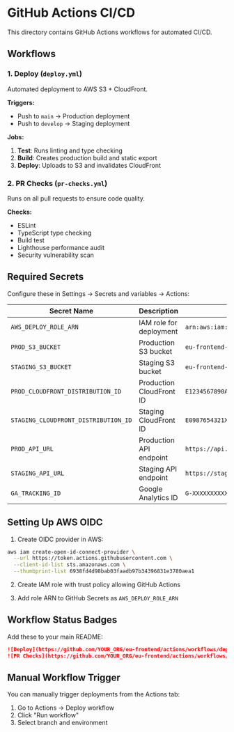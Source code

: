 # GitHub Actions CI/CD

This directory contains GitHub Actions workflows for automated CI/CD.

## Workflows

### 1. Deploy (`deploy.yml`)

Automated deployment to AWS S3 + CloudFront.

**Triggers:**
- Push to `main` → Production deployment
- Push to `develop` → Staging deployment

**Jobs:**
1. **Test**: Runs linting and type checking
2. **Build**: Creates production build and static export
3. **Deploy**: Uploads to S3 and invalidates CloudFront

### 2. PR Checks (`pr-checks.yml`)

Runs on all pull requests to ensure code quality.

**Checks:**
- ESLint
- TypeScript type checking
- Build test
- Lighthouse performance audit
- Security vulnerability scan

## Required Secrets

Configure these in Settings → Secrets and variables → Actions:

| Secret Name | Description | Example |
|------------|-------------|---------|
| `AWS_DEPLOY_ROLE_ARN` | IAM role for deployment | `arn:aws:iam::123456789:role/GitHubActionsDeployRole` |
| `PROD_S3_BUCKET` | Production S3 bucket | `eu-frontend-production-123456789` |
| `STAGING_S3_BUCKET` | Staging S3 bucket | `eu-frontend-staging-123456789` |
| `PROD_CLOUDFRONT_DISTRIBUTION_ID` | Production CloudFront ID | `E1234567890ABC` |
| `STAGING_CLOUDFRONT_DISTRIBUTION_ID` | Staging CloudFront ID | `E0987654321XYZ` |
| `PROD_API_URL` | Production API endpoint | `https://api.euholidays.com.sg` |
| `STAGING_API_URL` | Staging API endpoint | `https://staging-api.euholidays.com.sg` |
| `GA_TRACKING_ID` | Google Analytics ID | `G-XXXXXXXXXX` |

## Setting Up AWS OIDC

1. Create OIDC provider in AWS:
```bash
aws iam create-open-id-connect-provider \
  --url https://token.actions.githubusercontent.com \
  --client-id-list sts.amazonaws.com \
  --thumbprint-list 6938fd4d98bab03faadb97b34396831e3780aea1
```

2. Create IAM role with trust policy allowing GitHub Actions

3. Add role ARN to GitHub Secrets as `AWS_DEPLOY_ROLE_ARN`

## Workflow Status Badges

Add these to your main README:

```markdown
![Deploy](https://github.com/YOUR_ORG/eu-frontend/actions/workflows/deploy.yml/badge.svg)
![PR Checks](https://github.com/YOUR_ORG/eu-frontend/actions/workflows/pr-checks.yml/badge.svg)
```

## Manual Workflow Trigger

You can manually trigger deployments from the Actions tab:
1. Go to Actions → Deploy workflow
2. Click "Run workflow"
3. Select branch and environment
